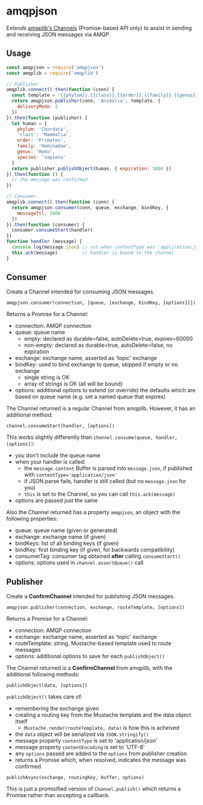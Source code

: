 # amqpjson

Extends
[amqplib's Channels](http://www.squaremobius.net/amqp.node/channel_api.html#channel) (Promise-based
API only) to assist in sending and receiving JSON messages via AMQP.

## Usage

```javascript
const amqpjson = require('amqpjson')
const amqplib = require('amqplib')

// Publisher
amqplib.connect().then(function (conn) {
  const template = '{{phylum}}.{{class}}.{{order}}.{{family}}.{{genus}}.{{species}}'
  return amqpjson.publisher(conn, 'Animalia', template, {
    deliveryMode: 2
  })
}).then(function (publisher) {
  let human = {
    phylum: 'Chordata',
    'class': 'Mammalia',
    order: 'Primates',
    family: 'Hominadae',
    genus: 'Homo',
    species: 'sapiens'
  }
  return publisher.publishObject(human, { expiration: 5000 })
}).then(function () {
  // the message was confirmed
})

// Consumer
amqplib.connect().then(function (conn) {
  return amqpjson.consumer(conn, queue, exchange, bindKey, {
    messageTtl: 1000
  })
}).then(function (consumer) {
  consumer.consumeStart(handler)
})
function handler (message) {
  console.log(message.json) // set when contentType was 'application/json'
  this.ack(message)         // handler is bound to the channel
}
```

## Consumer

Create a Channel intended for consuming JSON messages.

`amqpjson.consumer(connection, [queue, [exchange, bindKey, [options]]])`

Returns a Promise for a Channel:

- connection: AMQP connection
- queue: queue name
  - empty: declared as durable=false, autoDelete=true, expires=60000
  - non-empty: declared as durable=true, autoDelete=false, no expiration
- exchange: exchange name, asserted as 'topic' exchange
- bindKey: used to bind exchange to queue, skipped if empty or no exchange
  - single string is OK
  - array of strings is OK (all will be bound)
- options: additional options to extend (or override) the defaults which are
  based on queue name (e.g. set a named queue that expires)

The Channel returned is a regular Channel from amqplib. However, it has an
additional method:

`channel.consumeStart(handler, [options])`

This works slightly differently than `channel.consume(queue, handler, [options])`:

- you don't include the queue name
- when your handler is called:
  - the `message.content` Buffer is parsed into `message.json`, if published
    with `contentType='application/json'`
  - if JSON.parse fails, handler is still called (but no `message.json` for you)
  - `this` is set to the Channel, so you can call `this.ack(message)`
- options are passed just the same

Also the Channel returned has a property `amqpjson`, an object with the
following properties:

- queue: queue name (given or generated)
- exchange: exchange name (if given)
- bindKeys: list of all binding keys (if given)
- bindKey: first binding key (if given, for backwards compatibility)
- consumerTag: consumer tag obtained **after** calling `consumeStart()`
- options: options used in `channel.assertQueue()` call

## Publisher

Create a **ConfirmChannel** intended for publishing JSON messages.

`amqpjson.publisher(connection, exchange, routeTemplate, [options])`

Returns a Promise for a Channel:

- connection: AMQP connection
- exchange: exchange name, asserted as 'topic' exchange
- routeTemplate: string, Mustache-based template used to route messages
- options: additional options to save for each `publishObject()`

The Channel returned is a **ConfirmChannel** from amqplib, with the additional
following methods:

`publishObject(data, [options])`

`publishObject()` takes care of:

- remembering the exchange given
- creating a routing key from the Mustache template and the data object itself
  - `Mustache.render(routeTemplate, data)` is how this is acheived
- the `data` object will be serialized via `JSON.stringify()`
- message property `contentType` is set to 'application/json'
- message property `contentEncoding` is set to 'UTF-8'
- any `options` passed are added to the `options` from publisher creation
- returns a Promise which, when resolved, indicates the message was confirmed

`publishAsync(exchange, routingKey, buffer, options)`

This is just a promisified version of `Channel.publish()` which returns a
Promise rather than accepting a callback.
